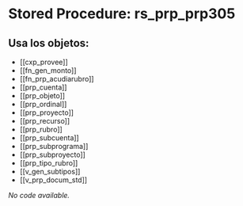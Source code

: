 # Stored Procedure: rs_prp_prp305

## Usa los objetos:
- [[cxp_provee]]
- [[fn_gen_monto]]
- [[fn_prp_acudiarubro]]
- [[prp_cuenta]]
- [[prp_objeto]]
- [[prp_ordinal]]
- [[prp_proyecto]]
- [[prp_recurso]]
- [[prp_rubro]]
- [[prp_subcuenta]]
- [[prp_subprograma]]
- [[prp_subproyecto]]
- [[prp_tipo_rubro]]
- [[v_gen_subtipos]]
- [[v_prp_docum_std]]

*No code available.*
